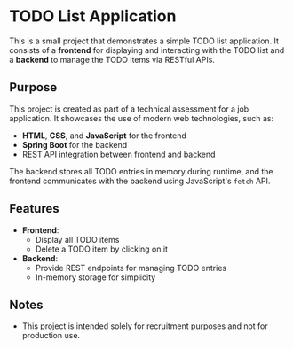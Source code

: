 # TODO List Application

This is a small project that demonstrates a simple TODO list application. It consists of a **frontend** for displaying and interacting with the TODO list and a **backend** to manage the TODO items via RESTful APIs.

## Purpose

This project is created as part of a technical assessment for a job application. It showcases the use of modern web technologies, such as:
- **HTML**, **CSS**, and **JavaScript** for the frontend
- **Spring Boot** for the backend
- REST API integration between frontend and backend

The backend stores all TODO entries in memory during runtime, and the frontend communicates with the backend using JavaScript's `fetch` API.

## Features

- **Frontend**:
  - Display all TODO items
  - Delete a TODO item by clicking on it
- **Backend**:
  - Provide REST endpoints for managing TODO entries
  - In-memory storage for simplicity

## Notes
- This project is intended solely for recruitment purposes and not for production use.

